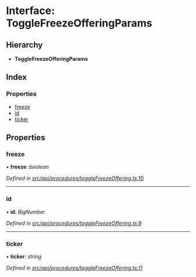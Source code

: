 # Interface: ToggleFreezeOfferingParams

## Hierarchy

* **ToggleFreezeOfferingParams**

## Index

### Properties

* [freeze](togglefreezeofferingparams.md#freeze)
* [id](togglefreezeofferingparams.md#id)
* [ticker](togglefreezeofferingparams.md#ticker)

## Properties

###  freeze

• **freeze**: *boolean*

*Defined in [src/api/procedures/toggleFreezeOffering.ts:10](https://github.com/PolymathNetwork/polymesh-sdk/blob/38ee8078/src/api/procedures/toggleFreezeOffering.ts#L10)*

___

###  id

• **id**: *BigNumber*

*Defined in [src/api/procedures/toggleFreezeOffering.ts:9](https://github.com/PolymathNetwork/polymesh-sdk/blob/38ee8078/src/api/procedures/toggleFreezeOffering.ts#L9)*

___

###  ticker

• **ticker**: *string*

*Defined in [src/api/procedures/toggleFreezeOffering.ts:11](https://github.com/PolymathNetwork/polymesh-sdk/blob/38ee8078/src/api/procedures/toggleFreezeOffering.ts#L11)*
